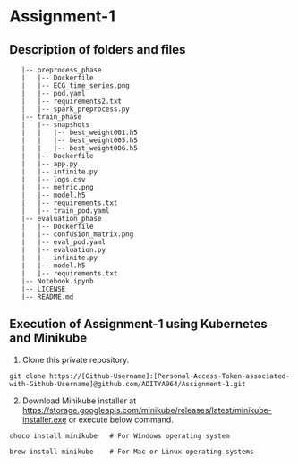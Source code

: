 # Assignment-1

## Description of folders and files

```tree
   |-- preprocess_phase
   |   |-- Dockerfile 
   |   |-- ECG_time_series.png   
   |   |-- pod.yaml  
   |   |-- requirements2.txt   
   |   |-- spark_preprocess.py   
   |-- train_phase     
   |   |-- snapshots
   |   |   |-- best_weight001.h5
   |   |   |-- best_weight005.h5
   |   |   |-- best_weight006.h5
   |   |-- Dockerfile
   |   |-- app.py
   |   |-- infinite.py
   |   |-- logs.csv
   |   |-- metric.png
   |   |-- model.h5
   |   |-- requirements.txt
   |   |-- train_pod.yaml
   |-- evaluation_phase
   |   |-- Dockerfile
   |   |-- confusion_matrix.png
   |   |-- eval_pod.yaml
   |   |-- evaluation.py
   |   |-- infinite.py
   |   |-- model.h5
   |   |-- requirements.txt
   |-- Notebook.ipynb
   |-- LICENSE
   |-- README.md
```   
  
## Execution of Assignment-1 using Kubernetes and Minikube
  
1. Clone this private repository.
```shell
git clone https://[Github-Username]:[Personal-Access-Token-associated-with-Github-Username]@github.com/ADITYA964/Assignment-1.git
```
2. Download Minikube installer at https://storage.googleapis.com/minikube/releases/latest/minikube-installer.exe
   or execute below command.
```shell
choco install minikube   # For Windows operating system

brew install minikube    # For Mac or Linux operating systems
```

